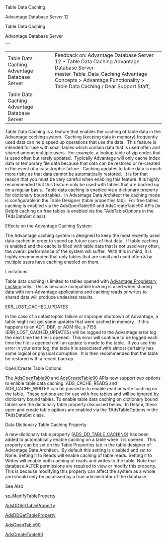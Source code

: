 Table Data Caching




Advantage Database Server 12  

Table Data Caching

Advantage Database Server

|  |
| --- |
|  |

|  |  |  |  |  |
| --- | --- | --- | --- | --- |
| Table Data Caching  Advantage Database Server |  |  | Feedback on: Advantage Database Server 12 - Table Data Caching Advantage Database Server master\_Table\_Data\_Caching Advantage Concepts > Advantage Functionality > Table Data Caching / Dear Support Staff, |  |
| Table Data Caching  Advantage Database Server |  |  |  |  |

Table Data Caching is a feature that enables the caching of table data in the Advantage caching system.  Caching (keeping data in memory) frequently used data can help speed up operations that use the data.  This feature is intended for use with small tables which contain data that is used often and shared among multiple users.  For example, a lookup table of zip codes that is used often but rarely updated.  Typically Advantage will only cache index data or temporary file data because that data can be restored or re-created in the event of a catastrophic failure.  Caching updates to table data is much more risky as that data cannot be automatically restored.  It is for that reason that you must be very careful when enabling this feature. It is highly recommended that this feature only be used with tables that are backed up on a regular basis.  Table data caching is enabled via a dictionary property for dictionary bound tables.  In Advantage Data Architect the caching mode is configurable in the Table Designer (table properties tab).  For free tables caching is enabled via the AdsOpenTable90 and AdsCreateTable90 APIs (in Delphi caching on free tables is enabled via the TAdsTableOptions in the TAdsDataSet class).

Effects on the Advantage Caching System

The Advantage caching system is designed to keep the most recently used data cached in order to speed up future uses of that data.  If table caching is enabled and the cache is filled with table data that is not used very often, the overall performance of the system will suffer.  With this in mind, it is highly recommended that only tables that are small and used often & by multiple users have caching enabled on them.

Limitations

Table data caching is limited to tables opened with [Advantage Proprietary Locking](master_advantage_proprietary_locking.htm) only.  This is because compatible locking is used when sharing data with non-Advantage applications and caching reads or writes to shared data will produce undesired results.

ERR\_LOST\_CACHED\_UPDATES

In the case of a catastrophic failure or improper shutdown of Advantage, a table might not get some updates that were cached in memory.  If this happens to an ADT, DBF, or ADM file, a 7155 (ERR\_LOST\_CACHED\_UPDATES) will be logged to the Advantage error log the next time the file is opened.  This error will continue to be logged each time the file is opened until an update is made to the table.  If you see this error in your error log, the table it is associated with almost certainly has some logical or physical corruption.  It is then recommended that the table be restored with a recent backup.

Open/Create Table Options

The [AdsOpenTable90](ace_adsopentable90.htm) and [AdsCreateTable90](ace_adscreatetable.htm) APIs now support two options to enable table data caching. ADS\_CACHE\_READS and ADS\_CACHE\_WRITES can be passed in to enable read or write caching on the table.  These options are for use with free tables and will be ignored by dictionary bound tables. To enable table data caching on dictionary bound tables see the dictionary table property discussed below.  In Delphi, these open and create table options are enabled via the TAdsTableOptions in the TAdsDataSet class.

Data Dictionary Table Caching Property

A new dictionary table property ([ADS\_DD\_TABLE\_CACHING](master_sp_modifytableproperty.htm)) has been added to automatically enable caching on a table when it is opened.  This property can be set on the Table Properties tab in the table designer of Advantage Data Architect.  By default this setting is disabled and set to None.  Setting it to Reads will enable caching of table reads.  Setting it to Writes will enable both caching of reads and writes to the table.  Note that database ALTER permissions are required to view or modify this property.  This is because modifying this property can affect the system as a whole and should only be accessed by a true administrator of the database.

See Also

[sp\_ModifyTableProperty](master_sp_modifytableproperty.htm)

[AdsDDSetTableProperty](ace_adsddsettableproperty.htm)

[AdsDDGetTableProperty](ace_adsddgettableproperty.htm)

[AdsOpenTable90](ace_adsopentable90.htm)

[AdsCreateTable90](ace_adscreatetable.htm)